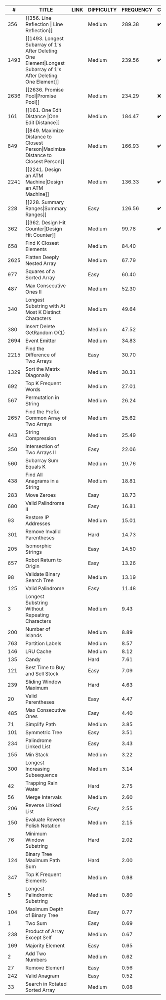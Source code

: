 	 
| # | TITLE | LINK | DIFFICULTY | FREQUENCY | Completion |
| ---- | ---- | ---- | ---- | ---- | ---- |
| 356 | [[356. Line Reflection \| Line Reflection]] | [](https://leetcode.com/problems/line-reflection) | Medium | 289.38 | ✔️ ❌ |
| 1493 | [[1493. Longest Subarray of 1's After Deleting One Element\|Longest Subarray of 1's After Deleting One Element]] | [](https://leetcode.com/problems/longest-subarray-of-1s-after-deleting-one-element) | Medium | 239.56 | ✔️ ❌ |
| 2636 | [[2636. Promise Pool\|Promise Pool]] | [](https://leetcode.com/problems/promise-pool) | Medium | 234.29 | ❌ ❌ |
| 161 | [[161. One Edit Distance \|One Edit Distance]] | [](https://leetcode.com/problems/one-edit-distance) | Medium | 184.47 | ✔️ ❌ |
| 849 | [[849. Maximize Distance to Closest Person\|Maximize Distance to Closest Person]] | [](https://leetcode.com/problems/maximize-distance-to-closest-person) | Medium | 166.93 | ✔️ ❌ |
| 2241 | [[2241. Design an ATM Machine\|Design an ATM Machine]] | [](https://leetcode.com/problems/design-an-atm-machine) | Medium | 136.33 | ✔️ ❌ |
| 228 | [[228. Summary Ranges\|Summary Ranges]] | [](https://leetcode.com/problems/summary-ranges) | Easy | 126.56 | ✔️ ❌ |
| 362 | [[362. Design Hit Counter\|Design Hit Counter]] | [](https://leetcode.com/problems/design-hit-counter) | Medium | 99.78 | ✔️ ❌ |
| 658 | Find K Closest Elements | [](https://leetcode.com/problems/find-k-closest-elements) | Medium | 84.40 |  |
| 2625 | Flatten Deeply Nested Array | [](https://leetcode.com/problems/flatten-deeply-nested-array) | Medium | 67.79 |  |
| 977 | Squares of a Sorted Array | [](https://leetcode.com/problems/squares-of-a-sorted-array) | Easy | 60.40 |  |
| 487 | Max Consecutive Ones II | [](https://leetcode.com/problems/max-consecutive-ones-ii) | Medium | 52.30 |  |
| 340 | Longest Substring with At Most K Distinct Characters | [](https://leetcode.com/problems/longest-substring-with-at-most-k-distinct-characters) | Medium | 49.64 |  |
| 380 | Insert Delete GetRandom O(1) | [](https://leetcode.com/problems/insert-delete-getrandom-o1) | Medium | 47.52 |  |
| 2694 | Event Emitter | [](https://leetcode.com/problems/event-emitter) | Medium | 34.83 |  |
| 2215 | Find the Difference of Two Arrays | [](https://leetcode.com/problems/find-the-difference-of-two-arrays) | Easy | 30.70 |  |
| 1329 | Sort the Matrix Diagonally | [](https://leetcode.com/problems/sort-the-matrix-diagonally) | Medium | 30.31 |  |
| 692 | Top K Frequent Words | [](https://leetcode.com/problems/top-k-frequent-words) | Medium | 27.01 |  |
| 567 | Permutation in String | [](https://leetcode.com/problems/permutation-in-string) | Medium | 26.24 |  |
| 2657 | Find the Prefix Common Array of Two Arrays | [](https://leetcode.com/problems/find-the-prefix-common-array-of-two-arrays) | Medium | 25.62 |  |
| 443 | String Compression | [](https://leetcode.com/problems/string-compression) | Medium | 25.49 |  |
| 350 | Intersection of Two Arrays II | [](https://leetcode.com/problems/intersection-of-two-arrays-ii) | Easy | 22.06 |  |
| 560 | Subarray Sum Equals K | [](https://leetcode.com/problems/subarray-sum-equals-k) | Medium | 19.76 |  |
| 438 | Find All Anagrams in a String | [](https://leetcode.com/problems/find-all-anagrams-in-a-string) | Medium | 18.81 |  |
| 283 | Move Zeroes | [](https://leetcode.com/problems/move-zeroes) | Easy | 18.73 |  |
| 680 | Valid Palindrome II | [](https://leetcode.com/problems/valid-palindrome-ii) | Easy | 16.81 |  |
| 93 | Restore IP Addresses | [](https://leetcode.com/problems/restore-ip-addresses) | Medium | 15.01 |  |
| 301 | Remove Invalid Parentheses | [](https://leetcode.com/problems/remove-invalid-parentheses) | Hard | 14.73 |  |
| 205 | Isomorphic Strings | [](https://leetcode.com/problems/isomorphic-strings) | Easy | 14.50 |  |
| 657 | Robot Return to Origin | [](https://leetcode.com/problems/robot-return-to-origin) | Easy | 13.26 |  |
| 98 | Validate Binary Search Tree | [](https://leetcode.com/problems/validate-binary-search-tree) | Medium | 13.19 |  |
| 125 | Valid Palindrome | [](https://leetcode.com/problems/valid-palindrome) | Easy | 11.48 |  |
| 3 | Longest Substring Without Repeating Characters | [](https://leetcode.com/problems/longest-substring-without-repeating-characters) | Medium | 9.43 |  |
| 200 | Number of Islands | [](https://leetcode.com/problems/number-of-islands) | Medium | 8.89 |  |
| 763 | Partition Labels | [](https://leetcode.com/problems/partition-labels) | Medium | 8.57 |  |
| 146 | LRU Cache | [](https://leetcode.com/problems/lru-cache) | Medium | 8.12 |  |
| 135 | Candy | [](https://leetcode.com/problems/candy) | Hard | 7.61 |  |
| 121 | Best Time to Buy and Sell Stock | [](https://leetcode.com/problems/best-time-to-buy-and-sell-stock) | Easy | 7.09 |  |
| 239 | Sliding Window Maximum | [](https://leetcode.com/problems/sliding-window-maximum) | Hard | 4.63 |  |
| 20 | Valid Parentheses | [](https://leetcode.com/problems/valid-parentheses) | Easy | 4.47 |  |
| 485 | Max Consecutive Ones | [](https://leetcode.com/problems/max-consecutive-ones) | Easy | 4.40 |  |
| 71 | Simplify Path | [](https://leetcode.com/problems/simplify-path) | Medium | 3.85 |  |
| 101 | Symmetric Tree | [](https://leetcode.com/problems/symmetric-tree) | Easy | 3.51 |  |
| 234 | Palindrome Linked List | [](https://leetcode.com/problems/palindrome-linked-list) | Easy | 3.43 |  |
| 155 | Min Stack | [](https://leetcode.com/problems/min-stack) | Medium | 3.22 |  |
| 300 | Longest Increasing Subsequence | [](https://leetcode.com/problems/longest-increasing-subsequence) | Medium | 3.14 |  |
| 42 | Trapping Rain Water | [](https://leetcode.com/problems/trapping-rain-water) | Hard | 2.75 |  |
| 56 | Merge Intervals | [](https://leetcode.com/problems/merge-intervals) | Medium | 2.60 |  |
| 206 | Reverse Linked List | [](https://leetcode.com/problems/reverse-linked-list) | Easy | 2.55 |  |
| 150 | Evaluate Reverse Polish Notation | [](https://leetcode.com/problems/evaluate-reverse-polish-notation) | Medium | 2.15 |  |
| 76 | Minimum Window Substring | [](https://leetcode.com/problems/minimum-window-substring) | Hard | 2.02 |  |
| 124 | Binary Tree Maximum Path Sum | [](https://leetcode.com/problems/binary-tree-maximum-path-sum) | Hard | 2.00 |  |
| 347 | Top K Frequent Elements | [](https://leetcode.com/problems/top-k-frequent-elements) | Medium | 0.98 |  |
| 5 | Longest Palindromic Substring | [](https://leetcode.com/problems/longest-palindromic-substring) | Medium | 0.80 |  |
| 104 | Maximum Depth of Binary Tree | [](https://leetcode.com/problems/maximum-depth-of-binary-tree) | Easy | 0.77 |  |
| 1 | Two Sum | [](https://leetcode.com/problems/two-sum) | Easy | 0.69 |  |
| 238 | Product of Array Except Self | [](https://leetcode.com/problems/product-of-array-except-self) | Medium | 0.67 |  |
| 169 | Majority Element | [](https://leetcode.com/problems/majority-element) | Easy | 0.65 |  |
| 2 | Add Two Numbers | [](https://leetcode.com/problems/add-two-numbers) | Medium | 0.62 |  |
| 27 | Remove Element | [](https://leetcode.com/problems/remove-element) | Easy | 0.56 |  |
| 242 | Valid Anagram | [](https://leetcode.com/problems/valid-anagram) | Easy | 0.52 |  |
| 33 | Search in Rotated Sorted Array | [](https://leetcode.com/problems/search-in-rotated-sorted-array) | Medium | 0.08 |  |
